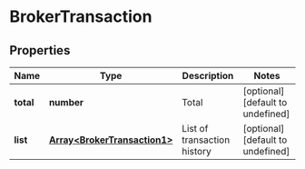 # BrokerTransaction

## Properties

Name | Type | Description | Notes
------------ | ------------- | ------------- | -------------
**total** | **number** | Total | [optional] [default to undefined]
**list** | [**Array&lt;BrokerTransaction1&gt;**](BrokerTransaction1.md) | List of transaction history | [optional] [default to undefined]

